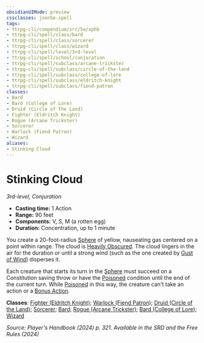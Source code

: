 ```yaml
---
obsidianUIMode: preview
cssclasses: json5e-spell
tags:
- ttrpg-cli/compendium/src/5e/xphb
- ttrpg-cli/spell/class/bard
- ttrpg-cli/spell/class/sorcerer
- ttrpg-cli/spell/class/wizard
- ttrpg-cli/spell/level/3rd-level
- ttrpg-cli/spell/school/conjuration
- ttrpg-cli/spell/subclass/arcane-trickster
- ttrpg-cli/spell/subclass/circle-of-the-land
- ttrpg-cli/spell/subclass/college-of-lore
- ttrpg-cli/spell/subclass/eldritch-knight
- ttrpg-cli/spell/subclass/fiend-patron
classes:
- Bard
- Bard (College of Lore)
- Druid (Circle of the Land)
- Fighter (Eldritch Knight)
- Rogue (Arcane Trickster)
- Sorcerer
- Warlock (Fiend Patron)
- Wizard
aliases:
- Stinking Cloud
---
```

# Stinking Cloud
*3rd-level, Conjuration*  


- **Casting time:** 1 Action
- **Range:** 90 feet
- **Components:** V, S, M (a rotten egg)
- **Duration:** Concentration, up to 1 minute

You create a 20-foot-radius [Sphere](/3-Mechanics/CLI/variant-rules/sphere-area-of-effect-xphb.md) of yellow, nauseating gas centered on a point within range. The cloud is [Heavily Obscured](/3-Mechanics/CLI/variant-rules/heavily-obscured-xphb.md). The cloud lingers in the air for the duration or until a strong wind (such as the one created by [Gust of Wind](/3-Mechanics/CLI/spells/gust-of-wind-xphb.md)) disperses it.

Each creature that starts its turn in the [Sphere](/3-Mechanics/CLI/variant-rules/sphere-area-of-effect-xphb.md) must succeed on a Constitution saving throw or have the [Poisoned](/3-Mechanics/CLI/conditions.md#Poisoned) condition until the end of the current turn. While [Poisoned](/3-Mechanics/CLI/conditions.md#Poisoned) in this way, the creature can't take an action or a [Bonus Action](/3-Mechanics/CLI/variant-rules/bonus-action-xphb.md).

**Classes**: [Fighter (Eldritch Knight)](/3-Mechanics/CLI/lists/list-spells-classes-eldritch-knight-xphb.md "subclass=XPHB;class=XPHB"); [Warlock (Fiend Patron)](/3-Mechanics/CLI/lists/list-spells-classes-fiend-patron-xphb.md "subclass=XPHB;class=XPHB"); [Druid (Circle of the Land)](/3-Mechanics/CLI/lists/list-spells-classes-circle-of-the-land-xphb.md "subclass=XPHB;class=XPHB"); [Sorcerer](/3-Mechanics/CLI/lists/list-spells-classes-sorcerer.md); [Bard](/3-Mechanics/CLI/lists/list-spells-classes-bard.md); [Rogue (Arcane Trickster)](/3-Mechanics/CLI/lists/list-spells-classes-arcane-trickster-xphb.md "subclass=XPHB;class=XPHB"); [Bard (College of Lore)](/3-Mechanics/CLI/lists/list-spells-classes-college-of-lore-xphb.md "subclass=XPHB;class=XPHB"); [Wizard](/3-Mechanics/CLI/lists/list-spells-classes-wizard.md)

*Source: Player's Handbook (2024) p. 321. Available in the <span title='Systems Reference Document (5.2)'>SRD</span> and the Free Rules (2024)*